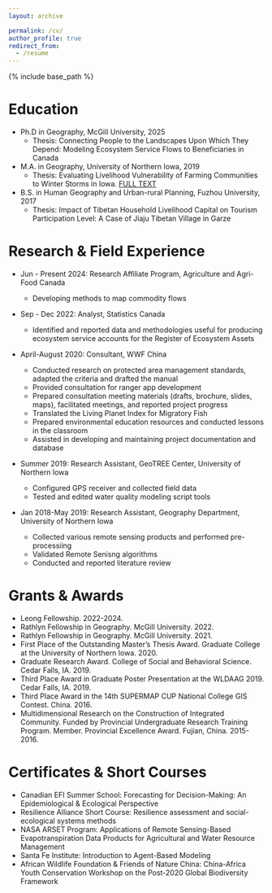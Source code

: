 ```yaml
---
layout: archive

permalink: /cv/
author_profile: true
redirect_from:
  - /resume
---
```


{% include base_path %}

Education
======
* Ph.D in Geography, McGill University, 2025
  - Thesis: Connecting People to the Landscapes Upon Which They Depend: Modeling Ecosystem Service Flows to Beneficiaries in Canada
* M.A. in Geography, University of Northern Iowa, 2019
  - Thesis: Evaluating Livelihood Vulnerability of Farming Communities to Winter Storms in Iowa. [FULL TEXT](https://scholarworks.uni.edu/etd/1000/)
* B.S. in Human Geography and Urban-rural Planning, Fuzhou University, 2017
  - Thesis: Impact of Tibetan Household Livelihood Capital on Tourism Participation Level: A Case of Jiaju Tibetan Village in Garze

Research & Field Experience
======
* Jun - Present 2024: Research Affiliate Program, Agriculture and Agri-Food Canada
  - Developing methods to map commodity flows
  
* Sep - Dec 2022: Analyst, Statistics Canada
  - Identified and reported data and methodologies useful for producing ecosystem service accounts for the Register of Ecosystem Assets

* April-August 2020: Consultant, WWF China
  - Conducted research on protected area management standards, adapted the criteria and drafted the manual
  - Provided consultation for ranger app development
  - Prepared consultation meeting materials (drafts, brochure, slides, maps), facilitated meetings, and reported project progress
  - Translated the Living Planet Index for Migratory Fish
  - Prepared environmental education resources and conducted lessons in the classroom
  - Assisted in developing and maintaining project documentation and database 

* Summer 2019: Research Assistant, GeoTREE Center, University of Northern Iowa
  - Configured GPS receiver and collected field data
  - Tested and edited water quality modeling script tools

* Jan 2018-May 2019: Research Assistant, Geography Department, University of Northern Iowa
  - Collected various remote sensing products and performed pre-processiing
  - Validated Remote Senisng algorithms
  - Conducted and reported literature review
  
Grants & Awards
======
- Leong Fellowship. 2022-2024.
- Rathlyn Fellowship in Geography. McGill University. 2022.
- Rathlyn Fellowship in Geography. McGill University. 2021.
- First Place of the Outstanding Master’s Thesis Award. Graduate College at the University of Northern Iowa. 2020.
- Graduate Research Award. College of Social and Behavioral Science. Cedar Falls, IA. 2019. 
- Third Place Award in Graduate Poster Presentation at the WLDAAG 2019. Cedar Falls, IA. 2019.
- Third Place Award in the 14th SUPERMAP CUP National College GIS Contest. China. 2016.
- Multidimensional Research on the Construction of Integrated Community. Funded by Provincial Undergraduate Research Training Program. Member. Provincial Excellence Award. Fujian, China. 2015-2016. 

Certificates & Short Courses
======
- Canadian EFI Summer School: Forecasting for Decision-Making: An Epidemiological & Ecological Perspective
- Resilience Alliance Short Course: Resilience assessment and social-ecological systems methods
- NASA ARSET Program: Applications of Remote Sensing-Based  Evapotranspiration Data Products for Agricultural and Water Resource Management 
- Santa Fe Institute: Introduction to Agent-Based Modeling
- African Wildlife Foundation & Friends of Nature China: China-Africa Youth Conservation Workshop on the Post-2020 Global Biodiversity Framework
